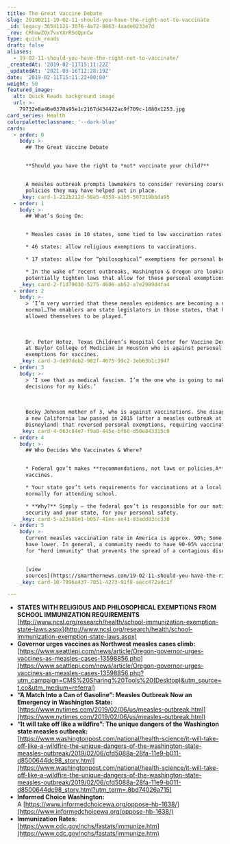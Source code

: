 ```yaml
---
title: The Great Vaccine Debate
slug: 20190211-19-02-11-should-you-have-the-right-not-to-vaccinate
_id: legacy-36541121-3076-4a72-8863-4aade0233e7d
_rev: CRhmwZOx7vxYXrRSdQpnCw
type: quick_reads
draft: false
aliases:
  - 19-02-11-should-you-have-the-right-not-to-vaccinate/
_createdAt: '2019-02-11T15:11:22Z'
_updatedAt: '2021-03-16T12:28:19Z'
date: '2019-02-11T15:11:22+00:00'
weight: 50
featured_image:
  alt: Quick Reads background image
  url: >-
    79732e8a46e0370a95e1c2167d434422ac9f709c-1880x1253.jpg
card_series: Health
colorpaletteclassname: '--dark-blue'
cards:
  - order: 0
    body: >-
      ## The Great Vaccine Debate


      **Should you have the right to *not* vaccinate your child?**


      A measles outbreak prompts lawmakers to consider reversing course on
      policies they may have helped put in place.
    _key: card-1-212b212d-58e5-4359-a1b5-507319bbda95
  - order: 1
    body: >-
      ## What’s Going On:


      * Measles cases in 10 states, some tied to low vaccination rates.

      * 46 states: allow religious exemptions to vaccinations.

      * 17 states: allow for “philosophical” exemptions for personal beliefs.

      * In the wake of recent outbreaks, Washington & Oregon are looking to
      potentially tighten laws that allow for these personal exemptions.
    _key: card-2-f1d79030-5275-4606-ab52-a7e2989d4fa4
  - order: 2
    body: >-
      > ‘I’m very worried that these measles epidemics are becoming a new
      normal…The enablers are state legislators in those states, that have
      allowed themselves to be played.”  
        
        
        
      Dr. Peter Hotez, Texas Children’s Hospital Center for Vaccine Development
      at Baylor College of Medicine in Houston who is against personal
      exemptions for vaccines.
    _key: card-3-de97deb2-982f-4675-99c2-3eb63b1c3947
  - order: 3
    body: >-
      > ‘I see that as medical fascism. I’m the one who is going to make medical
      decisions for my kids.’  
        
        
        
      Becky Johnson mother of 3, who is against vaccinations. She disagrees with
      a new California law passed in 2015 (after a measles outbreak at
      Disneyland) that reversed personal exemptions, requiring vaccinations.
    _key: card-4-063c84e7-f9a8-445e-bf60-d50e843315c0
  - order: 4
    body: >-
      ## Who Decides Who Vaccinates & Where?


      * Federal gov’t makes **recommendations, not laws or policies,A** re:
      vaccines.

      * Your state gov’t sets requirements for vaccinations at a local level,
      normally for attending school.

      * **Why?** Simply – the federal gov’t is responsible for our national
      security and your state, for your personal safety.
    _key: card-5-a23a08e1-b057-41ee-ae41-83add83cc330
  - order: 5
    body: >-
      Current measles vaccination rate in America is approx. 90%; Some states
      have lower. In general, a community needs to have 90-95% vaccination rates
      for "herd immunity" that prevents the spread of a contagious disease.


      [view
      sources](https://smarthernews.com/19-02-11-should-you-have-the-right-not-to-vaccinate/)
    _key: card-10-7996a437-7051-4273-91f8-aecc472adc1f

---
```

* **STATES WITH RELIGIOUS AND PHILOSOPHICAL EXEMPTIONS FROM SCHOOL IMMUNIZATION REQUIREMENTS**  
[http://www.ncsl.org/research/health/school-immunization-exemption-state-laws.aspx](http://www.ncsl.org/research/health/school-immunization-exemption-state-laws.aspx)
* **Governor urges vaccines as Northwest measles cases climb:**  
[https://www.seattlepi.com/news/article/Oregon-governor-urges-vaccines-as-measles-cases-13598856.php](https://www.seattlepi.com/news/article/Oregon-governor-urges-vaccines-as-measles-cases-13598856.php?utm_campaign=CMS%20Sharing%20Tools%20(Desktop)&utm_source=t.co&utm_medium=referral)
* **“A Match Into a Can of Gasoline”: Measles Outbreak Now an Emergency in Washington State:**  
[https://www.nytimes.com/2019/02/06/us/measles-outbreak.html](https://www.nytimes.com/2019/02/06/us/measles-outbreak.html)
* **“It will take off like a wildfire”: The unique dangers of the Washington state measles outbreak:**  
[https://www.washingtonpost.com/national/health-science/it-will-take-off-like-a-wildfire-the-unique-dangers-of-the-washington-state-measles-outbreak/2019/02/06/cfd5088a-28fa-11e9-b011-d8500644dc98_story.html](https://www.washingtonpost.com/national/health-science/it-will-take-off-like-a-wildfire-the-unique-dangers-of-the-washington-state-measles-outbreak/2019/02/06/cfd5088a-28fa-11e9-b011-d8500644dc98_story.html?utm_term=.8bd74026a715)
* **Informed Choice Washington:**  
A [https://www.informedchoicewa.org/oppose-hb-1638/](https://www.informedchoicewa.org/oppose-hb-1638/)
* **Immunization Rates**:  
[https://www.cdc.gov/nchs/fastats/immunize.htm](https://www.cdc.gov/nchs/fastats/immunize.htm)